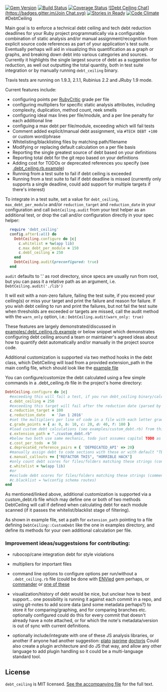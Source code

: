 [![Gem Version](https://badge.fury.io/rb/debt_ceiling.svg)](http://badge.fury.io/rb/debt_ceiling)
[![Build Status](https://travis-ci.org/bglusman/debt_ceiling.svg?branch=master)](https://travis-ci.org/bglusman/debt_ceiling)
[![Coverage Status](https://img.shields.io/coveralls/bglusman/debt_ceiling.svg)](https://coveralls.io/r/bglusman/debt_ceiling?branch=master)
[![Debt Ceiling Chat](https://badges.gitter.im/Join Chat.svg)](https://gitter.im/bglusman/debt_ceiling)
[![Stories in Ready](https://badge.waffle.io/bglusman/debt_ceiling.png?label=ready&title=Ready)](https://waffle.io/bglusman/debt_ceiling)
[![Code Climate](https://codeclimate.com/github/bglusman/debt_ceiling/badges/gpa.svg)](https://codeclimate.com/github/bglusman/debt_ceiling)
#DebtCeiling

Main goal is to enforce a technical debt ceiling and tech debt reduction deadlines for your Ruby project programmatically via a configurable combination of static analysis and/or manual assignment/recognition from explicit source code references as part of your application's test suite.  Eventually perhaps will aid in visualizing this quantification as a graph or graphs, and breaking down debt into various categories and sources.  Currently it highlights the single largest source of debt as a suggestion for reduction, as well out outputting the total quantity, both in test suite integration or by manually running `debt_ceiling` binary.

Travis tests are running on 1.9.3, 2.1.1, Rubinius 2.2 and JRuby 1.9 mode.

Current features include:
* configuring points per [RubyCritic](https://github.com/whitesmith/rubycritic) grade per file
* configuring multipliers for specific static analysis attributes, including complexity, duplication, method count, reek smells
* configuring ideal max lines per file/module, and a per line penalty for each additional line
* configuing a max debt per file/module, exceeding which will fail tests
* Comment added explicit/manual debt assignment, via `#TECH DEBT +100` or custom word/phrase
* Whitelisting/blacklisting files by matching path/filename
* Modifying or replacing default calculation on a per file basis
* Reporting the single greatest source of debt based on your definitions
* Reporting total debt for the git repo based on your definitions
* Adding cost for TODOs or deprecated references you specify (see [.debt_ceiling.rb.example](https://github.com/bglusman/debt_ceiling/blob/master/examples/.debt_ceiling.rb.example))
* Running from a test suite to fail if debt ceiling is exceeded
* Running from a test suite to fail if debt deadline is missed (currently only supports a single deadline, could add support for multiple targets if there's interest)

To integrate in a test suite, set a value for `debt_ceiling`, `max_debt_per_module` and/or `reduction_target` and `reduction_date` in your configuration and call `DebtCeiling.audit` from your test helper as an additional test, or drop the call and/or configuration directly in your spec helper:
```ruby
  require 'debt_ceiling'
  config.after(:all) do
    DebtCeiling.configure do |c|
      c.whitelist = %w(app lib)
      c.max_debt_per_module = 150
      c.debt_ceiling = 250
    end
    DebtCeiling.audit(preconfigured: true)
  end
```
`audit` defaults to '.' as root directory, since specs are usually run from root, but you can pass it a relative path as an argument, i.e. `DebtCeiling.audit('./lib')`

It will exit with a non-zero failure, failing the test suite, if you exceed your ceiling(s) or miss your target and print the failure and reason for failure.  If you wish debt ceiling to run and print the failures, but not fail the test suite when thresholds are exceeded or targets are missed, call the audit method with the `warn_only` option, i.e.: `DebtCeiling.audit(warn_only: true)`

These features are largely demonstrated/discussed in [examples/.debt_ceiling.rb.example](https://github.com/bglusman/debt_ceiling/blob/master/examples/.debt_ceiling.rb.example) or below snippet which demonstrates configuring debt ceiling around a team or maintainer's agreed ideas about how to quantify debt automatically and/or manually in the project source code.

Additional customization is supported via two method hooks in the debt class, which DebtCeiling will load from a provided extension_path in the main config file, which should look like the [example file](https://github.com/bglusman/debt_ceiling/blob/master/examples/custom_debt.rb.example)

You can configure/customize the debt calculated using a few simple commands in a .debt_ceiling.rb file in the project's home directory:

```ruby
DebtCeiling.configure do |c|
  #exceeding this will fail a test, if you run debt_ceiling binary/calculate method from test suite
  c.debt_ceiling = 250
  #exceeding this target will fail after the reduction date (parsed by Chronic)
  c.reduction_target = 100
  c.reduction_date   = 'Jan 1 2016'
  #set the multipliers per line of code in a file with each letter grade, these are the current defaults
  c.grade_points = { a: 0, b: 10, c: 20, d: 40, f: 100 }
  #load custom debt calculations (see examples/custom_debt.rb) from this path
  c.extension_path = "./custom_debt.rb"
  #below two both use same mechanic, todo just assumes capital TODO as string, cost_per_todo defaults to 0
  c.cost_per_todo  = 50
  c.deprecated_reference_pairs = { 'DEPRECATED_API' => 20}
  #manually assign debt to code sections with these or with default "TECH DEBT", as a comment like #TECH DEBT +50
  c.manual_callouts += ["REFACTOR THIS", "HORRIBLE HACK"]
  #only count debt scores for files/folders matching these strings (converted to regexes)
  c.whitelist = %w(app lib)
  #or
  #exclude debt scores for files/folders matching these strings (commented as mutually exclusive)
  #c.blacklist = %w(config schema routes)
end
```

As mentioned/linked above, additional customization is supported via a custom_debt.rb file which may define one or both of two methods DebtCeiling will call if defined when calculating debt for each module scanned (if it passes the whitelist/blacklist stage of filtering).

As shown in example file, set a path for `extension_path` pointing to a file defining `DebtCeiling::CustomDebt` like the one in examples directory, and define its methods for your own additional calculation per file.

### Improvement ideas/suggestsions for contributing:

* rubocop/cane integration debt for style violations

* multipliers for important files

* command line options to configure options per run/without a `.debt_ceiling.rb` file (could be done with [ENVied](https://github.com/eval/envied) gem perhaps, or [commander](https://github.com/tj/commander) or [one of these](https://www.ruby-toolbox.com/categories/CLI_Option_Parsers)

* visualization/history of debt would be nice, but unclear how to best support...  one possibility is running it against each commit in a repo, and using git-notes to add score data (and some metadata perhaps?) to store it for comparing/graphing, and for comparing branches etc. optionally configured could do this for every commit that doesn't already have a note attached, or for which the note's metadata/version is out of sync with current definitions.

* optionally include/integrate with one of these JS analysis libraries, or another if anyone had another suggestion: [plato](https://github.com/es-analysis/plato) [jsprime](https://github.com/dpnishant/jsprime) [doctorjs](https://github.com/mozilla/doctorjs)  Could also create a plugin architecture and do JS that way, and allow any other language to add plugin handling so it could be a multi-language standard tool.

## License

`debt_ceiling` is MIT licensed. [See the accompanying file](MIT-LICENSE.md) for
the full text.
